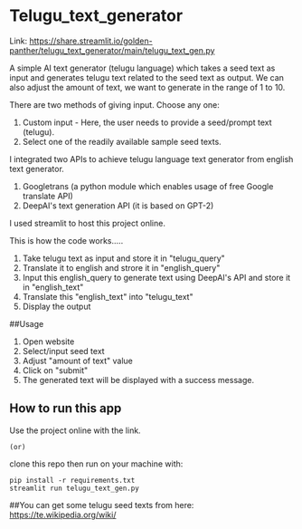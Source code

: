 # Telugu_text_generator

Link: https://share.streamlit.io/golden-panther/telugu_text_generator/main/telugu_text_gen.py

A simple AI text generator (telugu language) which takes a seed text as input and generates telugu text related to the seed text as output. We can also adjust the amount of text, we want to generate in the range of 1 to 10.

There are two methods of giving input. Choose any one:
  1. Custom input - Here, the user needs to provide a seed/prompt text (telugu).
  2. Select one of the readily available sample seed texts.

I integrated two APIs to achieve telugu language text generator from english text generator.
  1. Googletrans (a python module which enables usage of free Google translate API)
  2. DeepAI's text generation API (it is based on GPT-2)

I used streamlit to host this project online.

This is how the code works.....
  1. Take telugu text as input and store it in "telugu_query"
  2. Translate it to english and strore it in "english_query"
  3. Input this english_query to generate text using DeepAI's API and store it in "english_text"
  4. Translate this "english_text" into "telugu_text"
  5. Display the output

##Usage
1. Open website
2. Select/input seed text
3. Adjust "amount of text" value
4. Click on "submit"
5. The generated text will be displayed with a success message.

## How to run this app
Use the project online with the link.

    (or)

clone this repo then run on your machine with:
```
pip install -r requirements.txt
streamlit run telugu_text_gen.py
```

##You can get some telugu seed texts from here: 
https://te.wikipedia.org/wiki/
